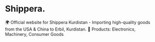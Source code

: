 # Shippera.
🌍 Official website for Shippera Kurdistan - Importing high-quality goods from the USA &amp; China to Erbil, Kurdistan.    🚛 Products: Electronics, Machinery, Consumer Goods 
